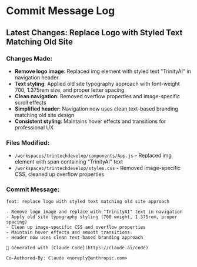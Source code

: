 # Commit Message Log

## Latest Changes: Replace Logo with Styled Text Matching Old Site

### Changes Made:
- **Remove logo image**: Replaced img element with styled text "TrinityAI" in navigation header
- **Text styling**: Applied old site typography approach with font-weight 700, 1.375rem size, and proper letter spacing
- **Clean navigation**: Removed overflow properties and image-specific scroll effects
- **Simplified header**: Navigation now uses clean text-based branding matching old site design
- **Consistent styling**: Maintains hover effects and transitions for professional UX

### Files Modified:
- `/workspaces/trintechdevelop/components/App.js` - Replaced img element with span containing "TrinityAI" text
- `/workspaces/trintechdevelop/styles.css` - Removed image-specific CSS, cleaned up overflow properties

### Commit Message:
```
feat: replace logo with styled text matching old site approach

- Remove logo image and replace with "TrinityAI" text in navigation
- Apply old site typography styling (700 weight, 1.375rem, proper spacing)
- Clean up image-specific CSS and overflow properties
- Maintain hover effects and smooth transitions
- Header now uses clean text-based branding approach

🤖 Generated with [Claude Code](https://claude.ai/code)

Co-Authored-By: Claude <noreply@anthropic.com>
```